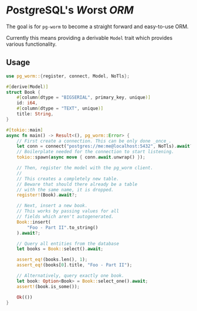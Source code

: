 # *P*ost*g*reSQL's *W*orst *ORM*

The goal is for `pg-worm` to become a straight forward and easy-to-use ORM.

Currently this means providing a derivable `Model` trait which provides 
various functionality.

## Usage

```rust
use pg_worm::{register, connect, Model, NoTls};

#[derive(Model)]
struct Book {
    #[column(dtype = "BIGSERIAL", primary_key, unique)]
    id: i64,
    #[column(dtype = "TEXT", unique)]
    title: String,
}

#[tokio::main]
async fn main() -> Result<(), pg_worm::Error> {
    // First create a connection. This can be only done _once_.
    let conn = connect("postgres://me:me@localhost:5432", NoTls).await?;
    // Boilerplate needed for the connection to start listening.
    tokio::spawn(async move { conn.await.unwrap() });

    // Then, register the model with the pg_worm client.
    //
    // This creates a completely new table.
    // Beware that should there already be a table
    // with the same name, it is dropped.
    register!(Book).await?;

    // Next, insert a new book.
    // This works by passing values for all
    // fields which aren't autogenerated.
    Book::insert(
        "Foo - Part II".to_string()
    ).await?;

    // Query all entities from the database
    let books = Book::select().await;

    assert_eq!(books.len(), 1);
    assert_eq!(books[0].title, "Foo - Part II");

    // Alternatively, query exactly one book.
    let book: Option<Book> = Book::select_one().await;
    assert!(book.is_some());

    Ok(())
}
```
